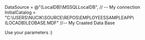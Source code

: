 DataSource = @"(LocalDB)\MSSQLLocalDB",  // -- My connection
InitialCatalog = "C:\\USERS\\NUCIK\\SOURCE\\REPOS\\EMPLOYEESSAMPLEAPP\\(LOCADB)LEOBASE.MDF"   //-- My Craated Data Base

Use your parameters :)
                
                
